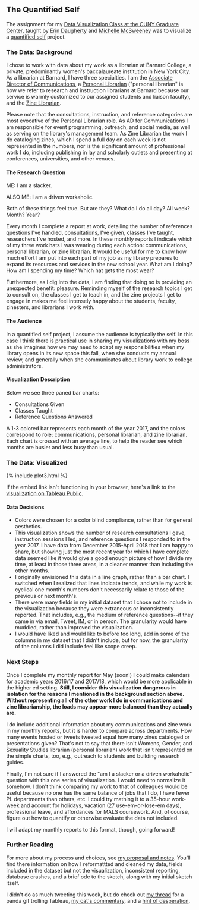 ## The Quantified Self

The assignment for my 
[Data Visualization Class at the CUNY Graduate Center](https://github.com/dataviz-gc/intro-dataviz-summer18), taught by 
[Erin Daugherty](https://datadozen.com/about/) and 
[Michelle McSweeney](http://www.michelleamcsweeney.com/) was to visualize a 
[quantified self](http://quantifiedself.com/) project. 

### The Data: Background

I chose to work with data about my work as a librarian at Barnard College, a private, predominantly women's baccalaureate institution in New York City. As a librarian at Barnard, I have three specialties. I am the 
[Associate Director of Communications](https://twitter.com/barnlib), a 
[Personal Librarian](https://library.barnard.edu/profiles/jenna-freedman) ("personal librarian" is how we refer to research and instruction librarians at Barnard because our service is warmly customized to our assigned students and liaison faculty), and the 
[Zine Librarian](https://zines.barnard.edu/). 

Please note that the consultations, instruction, and reference categories are most evocative of the Personal Librarian role. As AD for Communications I am responsible for event programming, outreach, and social media, as well as serving on the library's management team. As Zine Librarian the work I do cataloging zines, which I spend a full day on each week is not represented in the numbers, nor is the significant amount of professional work I do, including publishing in lay and scholarly outlets and presenting at conferences, universities, and other venues. 

#### The Research Question
ME: I am a slacker. 

ALSO ME: I am a driven workaholic. 

Both of these things feel true. But are they? What do I do all day? All week? Month? Year? 

Every month I complete a report at work, detailing the number of references questions I've handled, consultations, I've given, classes I've taught, researchers I've hosted, and more. In these monthly reports I indicate which of my three work hats I was wearing during each action: communications, personal librarian, or zine librarian. It would be useful for me to know how much effort I am put into each part of my job as my library prepares to expand its resources and services in the new school year. What am I doing? How am I spending my time? Which hat gets the most wear?  

Furthermore, as I dig into the data, I am finding that doing so is providing an unexpected benefit: pleasure. Reminding myself of the research topics I get to consult on, the classes I get to teach in, and the zine projects I get to engage in makes me feel intensely happy about the students, faculty, zinesters, and librarians I work with. 

#### The Audience

In a quantified self project, I assume the audience is typically the self. In this case I think there is practical use in sharing my visualizations with my boss as she imagines how we may need to adapt my responsibilities when my library opens in its new space this fall, when she conducts my annual review, and generally when she communicates about library work to college administrators. 

#### Visualization Description

Below we see three paned bar charts: 

* Consultations Given
* Classes Taught
* Reference Questions Answered

A 1-3 colored bar represents each month of the year 2017, and the colors correspond to role: communications, personal librarian, and zine librarian. Each chart is crossed with an average line, to help the reader see which months are busier and less busy than usual. 

### The Data: Visualized

{% include plot3.html %}

If the embed link isn't functioning in your browser, here's a link to the 
[visualization on Tableau Public](https://public.tableau.com/profile/jenna.freedman#!/vizhome/QuantitativeSelf/AYearintheWork). 

#### Data Decisions

* Colors were chosen for a color blind compliance, rather than for general aesthetics. 
* This visualization shows the number of research consultations I gave, instruction sessions I led, and reference questions I responded to in the year 2017. I have data from December 2015-April 2018 that I am happy to share, but showing just the most recent year for which I have complete data seemed like it would give a good enough picture of how I divide my time, at least in those three areas, in a cleaner manner than including the other months. 
* I originally envisioned this data in a line graph, rather than a bar chart. I switched when I realized that lines indicate trends, and while my work is cyclical one month's numbers don't necessarily relate to those of the previous or next month's. 
* There were many fields in my initial dataset that I chose not to include in the visualization because they were extraneous or inconsistently reported. That includes, e.g., the medium of reference questions--if they came in via email, Tweet, IM, or in person. The granularity would have muddied, rather than improved the visualization. 
* I would have liked and would like to before too long, add in some of the columns in my dataset that I didn't include, but for now, the granularity of the columns I did include feel like scope creep.  

### Next Steps

Once I complete my monthly report for May (soon!) I could make calendars for academic years 2016/17 and 2017/18, which would be more applicable in the higher ed setting. **Still, I consider this visualization dangerous in isolation for the reasons I mentioned in the background section above. Without representing all of the other work I do in communications and zine librarianship, the loads may appear more balanced than they actually are.** 

I do include additional information about my communications and zine work in my monthly reports, but it is harder to compare across departments. How many events hosted or tweets tweeted equal how many zines cataloged or presentations given? That's not to say that there isn't Womens, Gender, and Sexuality Studies librarian (personal librarian) work that isn't represented on the simple charts, too, e.g., outreach to students and building research guides. 

Finally, I'm not sure if I answered the "am I a slacker or a driven workaholic" question with this one series of visualization. I would need to normalize it somehow. I don't think comparing my work to that of colleagues would be useful because no one has the same balance of jobs that I do, I have fewer PL departments than others, etc. I could try mathing it to a 35-hour work-week and account for holidays, vacation (27 use-em-or-lose-em days), professional leave, and affordances for MALS coursework. And, of course, figure out how to quantify or otherwise evaluate the data not included. 

I will adapt my monthly reports to this format, though, going forward!

### Further Reading

For more about my process and choices, see 
[my proposal and notes](https://docs.google.com/document/d/e/2PACX-1vR9Hru-QwifG4TzU1egp_Q2hKXJ79FAydYmmFAU4hyz9kGYSynlxleg53SiA_U7tlJxgNoDVzK2t-X1/pub). You'll find there information on how I reformattted and cleaned my data, fields included in the dataset but not the visualization, inconsistent reporting, database crashes, and a brief ode to the sketch, along with my initial sketch itself. 

I didn't do as much tweeting this week, but do check out
[my thread](https://twitter.com/zinelib/status/1005544964703576064) for a panda gif trolling Tableau, 
[my cat's commentary](https://twitter.com/zinelib/status/1005515362631344129), and a 
[hint of desperation](https://twitter.com/zinelib/status/1005507326009335813). 
